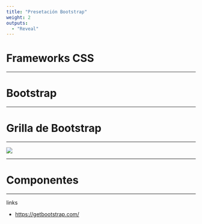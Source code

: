 ```yaml
---
title: "Presetación Bootstrap"
weight: 2
outputs:
  - "Reveal"
---
```


# Frameworks CSS

---

# Bootstrap

---

# Grilla de Bootstrap

---

![](/img/12-grid.png)

---

# Componentes

---

links

- https://getbootstrap.com/